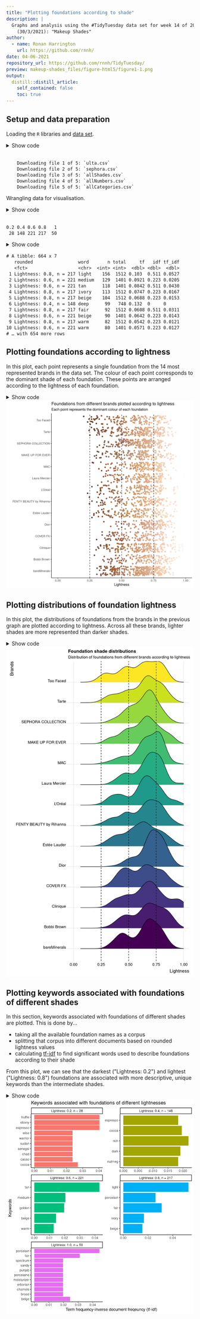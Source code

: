 ```yaml
---
title: "Plotting foundations according to shade"
description: |
  Graphs and analysis using the #TidyTuesday data set for week 14 of 2021
    (30/3/2021): "Makeup Shades"
author:
  - name: Ronan Harrington
    url: https://github.com/rnnh/
date: 04-06-2021
repository_url: https://github.com/rnnh/TidyTuesday/
preview: makeup-shades_files/figure-html5/figure1-1.png
output:
  distill::distill_article:
    self_contained: false
    toc: true
---
```


## Setup and data preparation

Loading the `R` libraries and [data set](https://github.com/rfordatascience/tidytuesday/blob/master/data/2021/2021-03-30/readme.md).

<div class="layout-chunk" data-layout="l-body">
<details>
<summary>Show code</summary>
<div class="sourceCode"><pre class="sourceCode r"><code class="sourceCode r"><span class='co'># Loading libraries</span>
<span class='kw'><a href='https://rdrr.io/r/base/library.html'>library</a></span><span class='op'>(</span><span class='va'><a href='https://tidyverse.tidyverse.org'>tidyverse</a></span><span class='op'>)</span>
<span class='kw'><a href='https://rdrr.io/r/base/library.html'>library</a></span><span class='op'>(</span><span class='va'><a href='https://github.com/thebioengineer/tidytuesdayR'>tidytuesdayR</a></span><span class='op'>)</span>
<span class='kw'><a href='https://rdrr.io/r/base/library.html'>library</a></span><span class='op'>(</span><span class='va'><a href='https://sjmgarnier.github.io/viridis/'>viridis</a></span><span class='op'>)</span>
<span class='kw'><a href='https://rdrr.io/r/base/library.html'>library</a></span><span class='op'>(</span><span class='va'><a href='https://github.com/juliasilge/tidytext'>tidytext</a></span><span class='op'>)</span>
<span class='kw'><a href='https://rdrr.io/r/base/library.html'>library</a></span><span class='op'>(</span><span class='va'><a href='https://forcats.tidyverse.org'>forcats</a></span><span class='op'>)</span>
<span class='kw'><a href='https://rdrr.io/r/base/library.html'>library</a></span><span class='op'>(</span><span class='va'><a href='https://wilkelab.org/ggridges/'>ggridges</a></span><span class='op'>)</span>

<span class='co'># Loading data set</span>
<span class='va'>tt</span> <span class='op'>&lt;-</span> <span class='fu'><a href='https://rdrr.io/pkg/tidytuesdayR/man/tt_load.html'>tt_load</a></span><span class='op'>(</span><span class='st'>"2021-03-30"</span><span class='op'>)</span>
</code></pre></div>

</details>

```

	Downloading file 1 of 5: `ulta.csv`
	Downloading file 2 of 5: `sephora.csv`
	Downloading file 3 of 5: `allShades.csv`
	Downloading file 4 of 5: `allNumbers.csv`
	Downloading file 5 of 5: `allCategories.csv`
```

</div>


Wrangling data for visualisation.

<div class="layout-chunk" data-layout="l-body">
<details>
<summary>Show code</summary>
<div class="sourceCode"><pre class="sourceCode r"><code class="sourceCode r"><span class='co'># Selecting the 14 brands with the most foundations in the data set as</span>
<span class='co'># "top_brands"</span>
<span class='va'>top_brands</span> <span class='op'>&lt;-</span> <span class='va'>tt</span><span class='op'>$</span><span class='va'>allShades</span> <span class='op'>%&gt;%</span>
  <span class='fu'>select</span><span class='op'>(</span><span class='va'>brand</span><span class='op'>)</span> <span class='op'>%&gt;%</span>
  <span class='fu'>count</span><span class='op'>(</span><span class='va'>brand</span><span class='op'>)</span> <span class='op'>%&gt;%</span>
  <span class='fu'>slice_max</span><span class='op'>(</span>order_by <span class='op'>=</span> <span class='va'>n</span>, n <span class='op'>=</span> <span class='fl'>14</span><span class='op'>)</span>

<span class='co'># Selecting foundation names broken into individual words and lightness values </span>
<span class='co'># rounded to the nearest significant digit as "simplified_names"</span>
<span class='va'>simplified_names</span> <span class='op'>&lt;-</span> <span class='va'>tt</span><span class='op'>$</span><span class='va'>allShades</span> <span class='op'>%&gt;%</span>
  <span class='fu'>mutate</span><span class='op'>(</span>rounded <span class='op'>=</span> <span class='fu'><a href='https://rdrr.io/r/base/Round.html'>signif</a></span><span class='op'>(</span><span class='va'>lightness</span>, digits <span class='op'>=</span> <span class='fl'>1</span><span class='op'>)</span><span class='op'>)</span> <span class='op'>%&gt;%</span>
  <span class='fu'><a href='https://rdrr.io/r/stats/filter.html'>filter</a></span><span class='op'>(</span><span class='op'>!</span><span class='fu'><a href='https://rdrr.io/r/base/NA.html'>is.na</a></span><span class='op'>(</span><span class='va'>name</span><span class='op'>)</span><span class='op'>)</span> <span class='op'>%&gt;%</span>
  <span class='fu'><a href='https://rdrr.io/r/stats/filter.html'>filter</a></span><span class='op'>(</span><span class='va'>rounded</span> <span class='op'>%in%</span> <span class='fu'><a href='https://rdrr.io/r/base/c.html'>c</a></span><span class='op'>(</span><span class='fl'>0.2</span>, <span class='fl'>0.4</span>, <span class='fl'>0.6</span>, <span class='fl'>0.8</span>, <span class='fl'>1.0</span><span class='op'>)</span><span class='op'>)</span> <span class='op'>%&gt;%</span>
  <span class='fu'>select</span><span class='op'>(</span><span class='va'>name</span>, <span class='va'>rounded</span><span class='op'>)</span> <span class='op'>%&gt;%</span>
  <span class='fu'><a href='https://rdrr.io/pkg/tidytext/man/unnest_tokens.html'>unnest_tokens</a></span><span class='op'>(</span><span class='va'>word</span>, <span class='va'>name</span><span class='op'>)</span> <span class='op'>%&gt;%</span>
  <span class='fu'>count</span><span class='op'>(</span><span class='va'>rounded</span>, <span class='va'>word</span>, sort <span class='op'>=</span> <span class='cn'>T</span><span class='op'>)</span>

<span class='co'># Counting the total number of words per rounded lightness value</span>
<span class='va'>total_words</span> <span class='op'>&lt;-</span> <span class='va'>simplified_names</span> <span class='op'>%&gt;%</span>
  <span class='fu'>group_by</span><span class='op'>(</span><span class='va'>rounded</span><span class='op'>)</span> <span class='op'>%&gt;%</span>
  <span class='fu'>summarise</span><span class='op'>(</span>total <span class='op'>=</span> <span class='fu'><a href='https://rdrr.io/r/base/sum.html'>sum</a></span><span class='op'>(</span><span class='va'>n</span><span class='op'>)</span><span class='op'>)</span>

<span class='co'># Added word count totals and tf-idf values to "simplified_names", and changing</span>
<span class='co'># "rounded" to a factor variable with informative levels</span>
<span class='va'>simplified_names</span> <span class='op'>&lt;-</span> <span class='fu'>left_join</span><span class='op'>(</span><span class='va'>simplified_names</span>, <span class='va'>total_words</span>, by <span class='op'>=</span> <span class='st'>"rounded"</span><span class='op'>)</span>
<span class='va'>simplified_names</span> <span class='op'>&lt;-</span> <span class='va'>simplified_names</span> <span class='op'>%&gt;%</span>
  <span class='fu'><a href='https://rdrr.io/pkg/tidytext/man/bind_tf_idf.html'>bind_tf_idf</a></span><span class='op'>(</span><span class='va'>word</span>, <span class='va'>rounded</span>, <span class='va'>n</span><span class='op'>)</span>
<span class='va'>simplified_names</span><span class='op'>$</span><span class='va'>rounded</span> <span class='op'>&lt;-</span> <span class='fu'><a href='https://rdrr.io/r/base/factor.html'>as.factor</a></span><span class='op'>(</span><span class='va'>simplified_names</span><span class='op'>$</span><span class='va'>rounded</span><span class='op'>)</span>
<span class='fu'><a href='https://rdrr.io/r/base/table.html'>table</a></span><span class='op'>(</span><span class='va'>simplified_names</span><span class='op'>$</span><span class='va'>rounded</span><span class='op'>)</span>
</code></pre></div>

</details>

```

0.2 0.4 0.6 0.8   1 
 28 148 221 217  50 
```

<details>
<summary>Show code</summary>
<div class="sourceCode"><pre class="sourceCode r"><code class="sourceCode r"><span class='fu'><a href='https://rdrr.io/r/base/levels.html'>levels</a></span><span class='op'>(</span><span class='va'>simplified_names</span><span class='op'>$</span><span class='va'>rounded</span><span class='op'>)</span> <span class='op'>&lt;-</span> <span class='fu'><a href='https://rdrr.io/r/base/c.html'>c</a></span><span class='op'>(</span><span class='st'>"Lightness: 0.2, n = 28"</span>,
                                      <span class='st'>"Lightness: 0.4, n = 148"</span>,
                                      <span class='st'>"Lightness: 0.6, n = 221"</span>,
                                      <span class='st'>"Lightness: 0.8, n = 217"</span>,
                                      <span class='st'>"Lightness: 1.0, n = 50"</span><span class='op'>)</span>
<span class='va'>simplified_names</span>
</code></pre></div>

</details>

```
# A tibble: 664 x 7
   rounded                 word       n total     tf   idf tf_idf
   <fct>                   <chr>  <int> <int>  <dbl> <dbl>  <dbl>
 1 Lightness: 0.8, n = 217 light    156  1512 0.103  0.511 0.0527
 2 Lightness: 0.6, n = 221 medium   129  1401 0.0921 0.223 0.0205
 3 Lightness: 0.6, n = 221 tan      118  1401 0.0842 0.511 0.0430
 4 Lightness: 0.8, n = 217 ivory    113  1512 0.0747 0.223 0.0167
 5 Lightness: 0.8, n = 217 beige    104  1512 0.0688 0.223 0.0153
 6 Lightness: 0.4, n = 148 deep      99   748 0.132  0     0     
 7 Lightness: 0.8, n = 217 fair      92  1512 0.0608 0.511 0.0311
 8 Lightness: 0.6, n = 221 beige     90  1401 0.0642 0.223 0.0143
 9 Lightness: 0.8, n = 217 warm      82  1512 0.0542 0.223 0.0121
10 Lightness: 0.6, n = 221 warm      80  1401 0.0571 0.223 0.0127
# … with 654 more rows
```

</div>


## Plotting foundations according to lightness

In this plot, each point represents a single foundation from the 14 most
represented brands in the data set. The colour of each point corresponds to
the dominant shade of each foundation. These points are arranged according to
the lightness of each foundation.

<div class="layout-chunk" data-layout="l-body">
<details>
<summary>Show code</summary>
<div class="sourceCode"><pre class="sourceCode r"><code class="sourceCode r"><span class='co'># Plotting all the foundations from "top_brands" according to lightness</span>
<span class='va'>tt</span><span class='op'>$</span><span class='va'>allShades</span> <span class='op'>%&gt;%</span>
  <span class='fu'><a href='https://rdrr.io/r/stats/filter.html'>filter</a></span><span class='op'>(</span><span class='va'>brand</span> <span class='op'>%in%</span> <span class='va'>top_brands</span><span class='op'>$</span><span class='va'>brand</span><span class='op'>)</span> <span class='op'>%&gt;%</span>
  <span class='fu'>ggplot</span><span class='op'>(</span><span class='fu'>aes</span><span class='op'>(</span><span class='va'>lightness</span>, <span class='va'>brand</span>, colour <span class='op'>=</span> <span class='va'>hex</span><span class='op'>)</span><span class='op'>)</span> <span class='op'>+</span>
  <span class='fu'>geom_jitter</span><span class='op'>(</span><span class='op'>)</span> <span class='op'>+</span>
  <span class='fu'>scale_colour_identity</span><span class='op'>(</span><span class='op'>)</span> <span class='op'>+</span>
  <span class='fu'><a href='https://rdrr.io/r/graphics/plot.window.html'>xlim</a></span><span class='op'>(</span><span class='fl'>0</span>, <span class='fl'>1</span><span class='op'>)</span> <span class='op'>+</span>
  <span class='fu'>theme_classic</span><span class='op'>(</span><span class='op'>)</span> <span class='op'>+</span>
  <span class='fu'>geom_vline</span><span class='op'>(</span>xintercept <span class='op'>=</span> <span class='fl'>0.25</span>, linetype <span class='op'>=</span> <span class='st'>"dashed"</span><span class='op'>)</span> <span class='op'>+</span>
  <span class='fu'>geom_vline</span><span class='op'>(</span>xintercept <span class='op'>=</span> <span class='fl'>0.50</span>, linetype <span class='op'>=</span> <span class='st'>"dashed"</span><span class='op'>)</span> <span class='op'>+</span>
  <span class='fu'>geom_vline</span><span class='op'>(</span>xintercept <span class='op'>=</span> <span class='fl'>0.75</span>, linetype <span class='op'>=</span> <span class='st'>"dashed"</span><span class='op'>)</span> <span class='op'>+</span>
  <span class='fu'>labs</span><span class='op'>(</span>y <span class='op'>=</span> <span class='st'>""</span>, x <span class='op'>=</span> <span class='st'>"Lightness"</span>,
       title <span class='op'>=</span> <span class='st'>"Foundations from different brands plotted according to lightness"</span>,
       subtitle <span class='op'>=</span> <span class='st'>"Each point represents the dominant colour of each foundation"</span><span class='op'>)</span>
</code></pre></div>

</details><img src="makeup-shades_files/figure-html5/figure1-1.png" width="768" />

</div>


## Plotting distributions of foundation lightness

In this plot, the distributions of foundations from the brands in the previous
graph are plotted according to lightness. Across all these brands, lighter
shades are more represented than darker shades.

<div class="layout-chunk" data-layout="l-body">
<details>
<summary>Show code</summary>
<div class="sourceCode"><pre class="sourceCode r"><code class="sourceCode r"><span class='co'># Plotting the distribution of foundations from "top_brands" according to</span>
<span class='co'># lightness</span>
<span class='va'>tt</span><span class='op'>$</span><span class='va'>allShades</span> <span class='op'>%&gt;%</span>
  <span class='fu'><a href='https://rdrr.io/r/stats/filter.html'>filter</a></span><span class='op'>(</span><span class='va'>brand</span> <span class='op'>%in%</span> <span class='va'>top_brands</span><span class='op'>$</span><span class='va'>brand</span><span class='op'>)</span> <span class='op'>%&gt;%</span>
  <span class='fu'>ggplot</span><span class='op'>(</span><span class='fu'>aes</span><span class='op'>(</span><span class='va'>lightness</span>, <span class='va'>brand</span>, fill <span class='op'>=</span> <span class='va'>brand</span>, group <span class='op'>=</span> <span class='va'>brand</span><span class='op'>)</span><span class='op'>)</span> <span class='op'>+</span>
  <span class='fu'><a href='https://wilkelab.org/ggridges/reference/geom_ridgeline_gradient.html'>geom_density_ridges_gradient</a></span><span class='op'>(</span><span class='op'>)</span> <span class='op'>+</span>
  <span class='fu'><a href='https://sjmgarnier.github.io/viridis/reference/scale_viridis.html'>scale_fill_viridis</a></span><span class='op'>(</span>discrete <span class='op'>=</span> <span class='cn'>TRUE</span><span class='op'>)</span> <span class='op'>+</span>
  <span class='fu'><a href='https://rdrr.io/r/graphics/plot.window.html'>xlim</a></span><span class='op'>(</span><span class='fl'>0</span>, <span class='fl'>1</span><span class='op'>)</span> <span class='op'>+</span>
  <span class='fu'><a href='https://wilkelab.org/ggridges/reference/theme_ridges.html'>theme_ridges</a></span><span class='op'>(</span><span class='op'>)</span> <span class='op'>+</span>
  <span class='fu'>geom_vline</span><span class='op'>(</span>xintercept <span class='op'>=</span> <span class='fl'>0.25</span>, linetype <span class='op'>=</span> <span class='st'>"dashed"</span><span class='op'>)</span> <span class='op'>+</span>
  <span class='fu'>geom_vline</span><span class='op'>(</span>xintercept <span class='op'>=</span> <span class='fl'>0.50</span>, linetype <span class='op'>=</span> <span class='st'>"dashed"</span><span class='op'>)</span> <span class='op'>+</span>
  <span class='fu'>geom_vline</span><span class='op'>(</span>xintercept <span class='op'>=</span> <span class='fl'>0.75</span>, linetype <span class='op'>=</span> <span class='st'>"dashed"</span><span class='op'>)</span> <span class='op'>+</span>
  <span class='fu'>theme</span><span class='op'>(</span>legend.position <span class='op'>=</span> <span class='st'>"none"</span><span class='op'>)</span> <span class='op'>+</span>
  <span class='fu'>labs</span><span class='op'>(</span>y <span class='op'>=</span> <span class='st'>"Brands"</span>, x <span class='op'>=</span> <span class='st'>"Lightness"</span>,
       title <span class='op'>=</span> <span class='st'>"Foundation shade distributions"</span>,
       subtitle <span class='op'>=</span> <span class='st'>"Distribution of foundations from different brands according to lightness"</span><span class='op'>)</span>
</code></pre></div>

</details><img src="makeup-shades_files/figure-html5/figure2-1.png" width="768" />

</div>


## Plotting keywords associated with foundations of different shades

In this section, keywords associated with foundations of different shades are
plotted. This is done by...

- taking all the available foundation names as a corpus
- splitting that corpus into different documents based on rounded lightness values
- calculating [tf-idf](https://www.tidytextmining.com/tfidf.html) to find
significant words used to describe foundations according to their shade

From this plot, we can see that the darkest ("Lightness: 0.2") and lightest
("Lightness: 0.8") foundations are associated with more descriptive, unique
keywords than the intermediate shades.

<div class="layout-chunk" data-layout="l-body">
<details>
<summary>Show code</summary>
<div class="sourceCode"><pre class="sourceCode r"><code class="sourceCode r"><span class='va'>simplified_names</span> <span class='op'>%&gt;%</span>
  <span class='fu'>group_by</span><span class='op'>(</span><span class='va'>rounded</span><span class='op'>)</span> <span class='op'>%&gt;%</span>
  <span class='fu'>slice_max</span><span class='op'>(</span>n <span class='op'>=</span> <span class='fl'>5</span>, order_by <span class='op'>=</span> <span class='va'>tf_idf</span><span class='op'>)</span> <span class='op'>%&gt;%</span>
  <span class='fu'>ungroup</span><span class='op'>(</span><span class='op'>)</span> <span class='op'>%&gt;%</span>
  <span class='fu'>ggplot</span><span class='op'>(</span><span class='fu'>aes</span><span class='op'>(</span><span class='va'>tf_idf</span>, <span class='fu'><a href='https://forcats.tidyverse.org/reference/fct_reorder.html'>fct_reorder</a></span><span class='op'>(</span><span class='va'>word</span>, <span class='va'>tf_idf</span><span class='op'>)</span>, fill <span class='op'>=</span> <span class='va'>rounded</span><span class='op'>)</span><span class='op'>)</span> <span class='op'>+</span>
  <span class='fu'>geom_col</span><span class='op'>(</span>show.legend <span class='op'>=</span> <span class='cn'>FALSE</span><span class='op'>)</span> <span class='op'>+</span>
  <span class='fu'>facet_wrap</span><span class='op'>(</span><span class='op'>~</span><span class='va'>rounded</span>, ncol <span class='op'>=</span> <span class='fl'>2</span>, scales <span class='op'>=</span> <span class='st'>"free"</span><span class='op'>)</span> <span class='op'>+</span>
  <span class='fu'>theme_classic</span><span class='op'>(</span><span class='op'>)</span> <span class='op'>+</span>
  <span class='fu'>labs</span><span class='op'>(</span>x <span class='op'>=</span> <span class='st'>"Term frequency-inverse document freqeuncy (tf-idf)"</span>, y <span class='op'>=</span> <span class='st'>"Keywords"</span>,
       title <span class='op'>=</span> <span class='st'>"Keywords associated with foundations of different lightnesses"</span><span class='op'>)</span>
</code></pre></div>

</details><img src="makeup-shades_files/figure-html5/figure3-1.png" width="672" />

</div>

```{.r .distill-force-highlighting-css}
```

